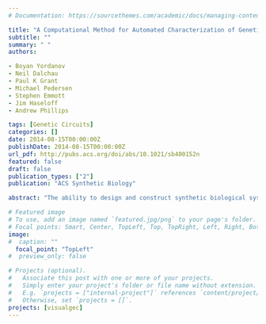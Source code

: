 ```yaml
---
# Documentation: https://sourcethemes.com/academic/docs/managing-content/

title: "A Computational Method for Automated Characterization of Genetic Components"
subtitle: ""
summary: " "
authors:

- Boyan Yordanov
- Neil Dalchau
- Paul K Grant
- Michael Pedersen
- Stephen Emmott
- Jim Haseloff
- Andrew Phillips

tags: [Genetic Circuits]
categories: []
date: 2014-08-15T00:00:00Z
publishDate: 2014-08-15T00:00:00Z
url_pdf: http://pubs.acs.org/doi/abs/10.1021/sb400152n
featured: false
draft: false
publication_types: ["2"]
publication: "ACS Synthetic Biology"

abstract: "The ability to design and construct synthetic biological systems with predictable behavior could enable significant advances in medical treatment, agricultural sustainability, and bioenergy production. However, to reach a stage where such systems can be reliably designed from biological components, integrated experimental and computational techniques that enable robust component characterization are needed. In this paper we present a computational method for the automated characterization of genetic components. Our method exploits a recently developed multichannel experimental protocol and integrates bacterial growth modeling, Bayesian parameter estimation, and model selection, together with data processing steps that are amenable to automation. We implement the method within the Genetic Engineering of Cells modeling and design environment, which enables both characterization and design to be integrated within a common software framework. To demonstrate the application of the method, we quantitatively characterize a synthetic receiver device that responds to the 3-oxohexanoyl-homoserine lactone signal, across a range of experimental conditions."

# Featured image
# To use, add an image named `featured.jpg/png` to your page's folder.
# Focal points: Smart, Center, TopLeft, Top, TopRight, Left, Right, BottomLeft, Bottom, BottomRight.
image: 
#  caption: ""
  focal_point: "TopLeft"
#  preview_only: false

# Projects (optional).
#   Associate this post with one or more of your projects.
#   Simply enter your project's folder or file name without extension.
#   E.g. `projects = ["internal-project"]` references `content/project/deep-learning/index.md`.
#   Otherwise, set `projects = []`.
projects: [visualgec]
---
```


